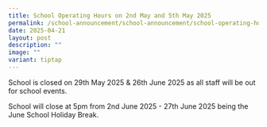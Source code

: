 ```yaml
---
title: School Operating Hours on 2nd May and 5th May 2025
permalink: /school-announcement/school-announcement/school-operating-hours/
date: 2025-04-21
layout: post
description: ""
image: ""
variant: tiptap
---
```

<p>School is closed on 29th May 2025 &amp; 26th June 2025 as all staff will
be out for school events.</p>
<p>School will close at 5pm from 2nd June 2025 - 27th June 2025 being the
June School Holiday Break.</p>
<p></p>
<p></p>